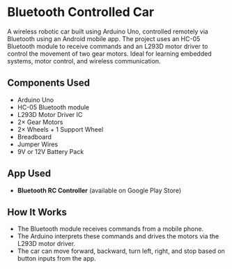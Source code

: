 #  Bluetooth Controlled  Car

A wireless robotic car built using Arduino Uno, controlled remotely via Bluetooth using an Android mobile app. The project uses an HC-05 Bluetooth module to receive commands and an L293D motor driver to control the movement of two gear motors. Ideal for learning embedded systems, motor control, and wireless communication.



##  Components Used

- Arduino Uno
- HC-05 Bluetooth module
- L293D Motor Driver IC
- 2× Gear Motors
- 2× Wheels + 1 Support Wheel
- Breadboard
- Jumper Wires
- 9V or 12V Battery Pack



##  App Used

- **Bluetooth RC Controller** (available on Google Play Store)

##  How It Works

- The Bluetooth module receives commands from a mobile phone.
- The Arduino interprets these commands and drives the motors via the L293D motor driver.
- The car can move forward, backward, turn left, right, and stop based on button inputs from the app.


